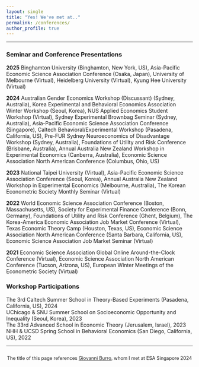 ```yaml
---
layout: single
title: "Yes! We've met at.."
permalink: /conferences/
author_profile: true
---
```


---

### Seminar and Conference Presentations

**2025** Binghamton University (Binghamton, New York, US), Asia-Pacific Economic Science Association Conference (Osaka, Japan), University of Melbourne (Virtual), Heidelberg University (Virtual), Kyung Hee University (Virtual)

**2024** Australian Gender Economics Workshop (Discussant) (Sydney, Australia), Korea Experimental and Behavioral Economics Association Winter Workshop (Seoul, Korea), NUS Applied Economics Student Workshop (Virtual), Sydney Experimental Brownbag Seminar (Sydney, Australia), Asia-Pacific Economic Science Association Conference (Singapore), Caltech Behavioral/Experimental Workshop (Pasadena, California, US), Pre-FUR Sydney Neuroeconomics of Disadvantage Workshop (Sydney, Australia), Foundations of Utility and Risk Conference (Brisbane, Australia), Annual Australia New Zealand Workshop in Experimental Economics (Canberra, Australia), Economic Science Association North American Conference (Columbus, Ohio, US)

**2023** National Taipei University (Virtual), Asia-Pacific Economic Science Association Conference (Seoul, Korea), Annual Australia New Zealand Workshop in Experimental Economics (Melbourne, Australia), The Korean Econometric Society Monthly Seminar (Virtual)

**2022** World Economic Science Association Conference (Boston, Massachusetts, US), Society for Experimental Finance Conference (Bonn, Germany), Foundations of Utility and Risk Conference (Ghent, Belgium), The Korea-America Economic Association Job Market Conference (Virtual), Texas Economic Theory Camp (Houston, Texas, US), Economic Science Association North American Conference (Santa Barbara, California, US), Economic Science Association Job Market Seminar (Virtual)

**2021** Economic Science Association Global Online Around-the-Clock Conference (Virtual), Economic Science Association North American Conference (Tucson, Arizona, US), European Winter Meetings of the Econometric Society (Virtual)

### Workshop Participations

The 3rd Caltech Summer School in Theory-Based Experiments (Pasadena, California, US), 2024  
UChicago & SNU Summer School on Socioeconomic Opportunity and Inequality (Seoul, Korea), 2023  
The 33rd Advanced School in Economic Theory (Jerusalem, Israel), 2023  
NHH & UCSD Spring School in Behavioral Economics (San Diego, California, US), 2022  

---

<div style="text-align: center; font-size: 90%; margin-top: 2em;">
The title of this page references <a href="https://sites.google.com/view/giovanniburro/have-we-met" target="_blank">Giovanni Burro</a>, whom I met at ESA Singapore 2024
</div>
